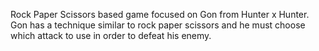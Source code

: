 Rock Paper Scissors based game focused on Gon from Hunter x Hunter. Gon has a technique similar to rock paper scissors and he must choose which attack to use in order to defeat his enemy.
